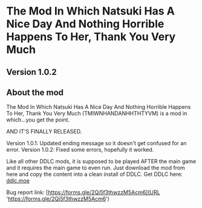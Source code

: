 # The Mod In Which Natsuki Has A Nice Day And Nothing Horrible Happens To Her, Thank You Very Much

## Version 1.0.2

## About the mod

The Mod In Which Natsuki Has A Nice Day And Nothing Horrible Happens To Her, Thank You Very Much (TMIWNHANDANHHTHTYVM) is a mod in which...you get the point.

AND IT'S FINALLY RELEASED.

Version 1.0.1: Updated ending message so it doesn't get confused for an error.
Version 1.0.2: Fixed some errors, hopefully it worked.

Like all other DDLC mods, it is supposed to be played AFTER the main game and it requires the main game to even run.
Just download the mod from here and copy the content into a clean install of DDLC.
Get DDLC here: [ddlc.moe](URL 'ddlc.moe')

Bug report link: [https://forms.gle/2Qi5f3thwzzM5Acm6](URL 'https://forms.gle/2Qi5f3thwzzM5Acm6')